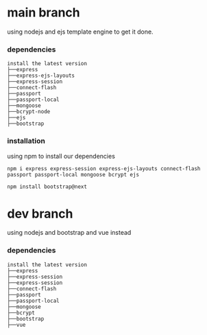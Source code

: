 # main branch 
using nodejs and ejs template engine to get it done.

### dependencies 
```
install the latest version
├──express
├──express-ejs-layouts
├──express-session 
├──connect-flash
├──passport  
├──passport-local 
├──mongoose 
├──bcrypt-node
├──ejs 
├──bootstrap
```

### installation 
using npm to install our dependencies
```
npm i express express-session express-ejs-layouts connect-flash passport passport-local mongoose bcrypt ejs

npm install bootstrap@next

```





# dev branch
using nodejs and bootstrap and vue instead
### dependencies 
```
install the latest version
├──express
├──express-session 
├──express-session 
├──connect-flash
├──passport  
├──passport-local 
├──mongoose 
├──bcrypt
├──bootstrap
├──vue
```



